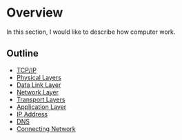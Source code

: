 # Overview
In this section, I would like to describe how computer work. 

## Outline
* [TCP/IP](/how-computer-works/tcp-ip/README.md)
* [Physical Layers](/how-computer-works/physical-layer/README.md)
* [Data Link Layer]()
* [Network Layer]()
* [Transport Layers](/how-computer-works/transport-layers/README.md)
* [Application Layer](/how-computer-works/application-layer/README.md)
* [IP Address](/how-computer-works/ip-address/README.md)
* [DNS](/how-computer-works/DNS/README.md)
* [Connecting Network](/how-computer-works/connecting-network/README.md)
